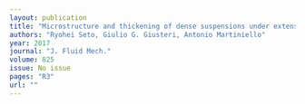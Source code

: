 ```yaml
---
layout: publication
title: "Microstructure and thickening of dense suspensions under extensional and shear flows"
authors: "Ryohei Seto, Giulio G. Giusteri, Antonio Martiniello"
year: 2017
journal: "J. Fluid Mech."
volume: 825
issue: No issue
pages: "R3"
url: ""
---
```

